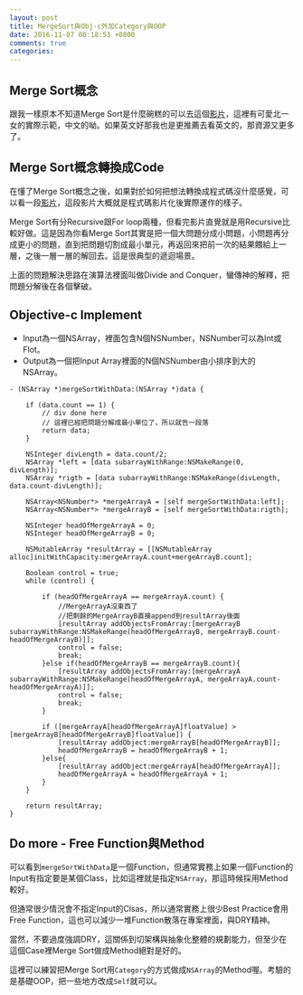 ```yaml
---
layout: post
title: MergeSort與Obj-c外加Category與OOP
date: 2016-11-07 00:18:53 +0800
comments: true
categories: 
---
```


## Merge Sort概念
跟我一樣原本不知道Merge Sort是什麼碗糕的可以去這個[影片](https://www.youtube.com/watch?v=mzjjRPdH9Jw)，這裡有可愛北一女的實際示範，中文的呦。如果英文好那我也是更推薦去看英文的，那資源又更多了。

## Merge Sort概念轉換成Code
在懂了Merge Sort概念之後，如果對於如何把想法轉換成程式碼沒什麼感覺，可以看一段[影片](https://www.youtube.com/watch?v=es2T6KY45cA&index=3&list=PL2aHrV9pFqNRS2b2XX2BvgQIPKh72xREP)，這段影片大概就是程式碼影片化後實際運作的樣子。

Merge Sort有分Recursive跟For loop兩種，但看完影片直覺就是用Recursive比較好做。這是因為你看Merge Sort其實是把一個大問題分成小問題，小問題再分成更小的問題，直到把問題切割成最小單元，再返回來把前一次的結果餵給上一層，之後一層一層的解回去。這是很典型的遞迴場景。

上面的問題解決思路在演算法裡面叫做Divide and Conquer，蠻傳神的解釋，把問題分解後在各個擊破。

## Objective-c Implement

* Input為一個NSArray，裡面包含N個NSNumber，NSNumber可以為Int或Flot。
* Output為一個把Input Array裡面的N個NSNumber由小排序到大的NSArray。

```
- (NSArray *)mergeSortWithData:(NSArray *)data {
    
    if (data.count == 1) {
        // div done here
        // 這裡已經把問題分解成最小單位了，所以就告一段落
        return data;
    }
    
    NSInteger divLength = data.count/2;
    NSArray *left = [data subarrayWithRange:NSMakeRange(0, divLength)];
    NSArray *rigth = [data subarrayWithRange:NSMakeRange(divLength, data.count-divLength)];
    
    NSArray<NSNumber*> *mergeArrayA = [self mergeSortWithData:left];
    NSArray<NSNumber*> *mergeArrayB = [self mergeSortWithData:rigth];
    
    NSInteger headOfMergeArrayA = 0;
    NSInteger headOfMergeArrayB = 0;
    
    NSMutableArray *resultArray = [[NSMutableArray alloc]initWithCapacity:mergeArrayA.count+mergeArrayB.count];
    
    Boolean control = true;
    while (control) {
        
        if (headOfMergeArrayA == mergeArrayA.count) {
            //MergeArrayA沒東西了
            //把剩餘的MergeArrayB直接append到resultArray後面
            [resultArray addObjectsFromArray:[mergeArrayB subarrayWithRange:NSMakeRange(headOfMergeArrayB, mergeArrayB.count-headOfMergeArrayB)]];
            control = false;
            break;
        }else if(headOfMergeArrayB == mergeArrayB.count){
            [resultArray addObjectsFromArray:[mergeArrayA subarrayWithRange:NSMakeRange(headOfMergeArrayA, mergeArrayA.count-headOfMergeArrayA)]];
            control = false;
            break;
        }
        
        if ([mergeArrayA[headOfMergeArrayA]floatValue] > [mergeArrayB[headOfMergeArrayB]floatValue]) {
            [resultArray addObject:mergeArrayB[headOfMergeArrayB]];
            headOfMergeArrayB = headOfMergeArrayB + 1;
        }else{
            [resultArray addObject:mergeArrayA[headOfMergeArrayA]];
            headOfMergeArrayA = headOfMergeArrayA + 1;
        }
    }
    
    return resultArray;
}
```

## Do more - Free Function與Method
可以看到`mergeSortWithData`是一個Function，但通常實務上如果一個Function的Input有指定要是某個Class，比如這裡就是指定`NSArray`，那這時候採用Method較好。

但通常很少情況會不指定Input的Clsas，所以通常實務上很少Best Practice會用Free Function，這也可以減少一堆Function散落在專案裡面，與DRY精神。

當然，不要過度強調DRY，這關係到切架構與抽象化整體的規劃能力，但至少在這個Case裡Merge Sort做成Method絕對是好的。

這裡可以練習把Merge Sort用`Category`的方式做成`NSArray`的Method喔。考驗的是基礎OOP，把一些地方改成`Self`就可以。